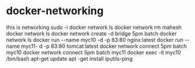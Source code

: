 # docker-networking
this is networking
sudo -i
docker network ls
docker network rm mahesh
docker network ls
docker network create  -d bridge 5pm batch
docker network ls
docker run  --name myc10 -d -p 83:80 nginx:latest
docker run  --name myc11- d -p 83:80 tomcat:latest
docker network connect 5pm batch myc10
docker network connect 5pm batch myc11
docker exec  -it myc10 /bin/bash
apt-get update
apt -get install iputils-ping


